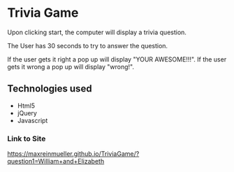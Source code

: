 # Trivia Game

Upon clicking start, the computer will display a trivia question.

The User has 30 seconds to try to answer the question.

If the user gets it right a pop up will display "YOUR AWESOME!!!". If the user gets it wrong a pop up will display "wrong!".

## Technologies used
* Html5
* jQuery
* Javascript

### Link to Site
https://maxreinmueller.github.io/TriviaGame/?question1=William+and+Elizabeth
